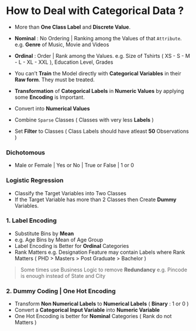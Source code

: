 # How to Deal with Categorical Data ?

- More than **One Class Label** and **Discrete Value**.
- **Nominal** : No Ordering | Ranking among the Values of that `Attribute`. e.g. **Genre** of Music, Movie and Videos
- **Ordinal** : Order | Rank among the Values. e.g. Size of Tshirts ( XS - S - M - L - XL - XXL ), Education Level, Grades 

- You can’t **Train** the Model directly with **Categorical Variables** in their **Raw form**. They must be treated.
- **Transformation** of **Categorical Labels** in **Numeric Values** by applying some **Encoding** is Important.

- Convert into **Numerical Values**
- Combine `Sparse` Classes ( Classes with very less **Labels** )
- Set **Filter** to Classes ( Class Labels should have atleast **50** Observations )

### Dichotomous
- Male or Female | Yes or No | True or False | 1 or 0

### Logistic Regression
- Classify the Target Variables into Two Classes
- If the Target Variable has more than 2 Classes then Create **Dummy** Variables.

### 1. Label Encoding
- Substitute Bins by **Mean**
- e.g. Age Bins by Mean of Age Group
- Label Encoding is Better for **Ordinal** Categories
- Rank Matters e.g. Designation Feature may contain Labels where Rank Matters ( PHD > Masters > Post Graduate > Bachelor )

> Some times use Business Logic to remove **Redundancy** e.g. Pincode is enough instead of State and City 

### 2. Dummy Coding | One Hot Encoding
- Transform **Non Numerical Labels** to **Numerical Labels** ( **Binary** : 1 or 0 ) 
- Convert a **Categorical Input Variable** into **Numeric Variable**
- One Hot Encoding is better for **Nominal** Categories ( Rank do not Matters )
